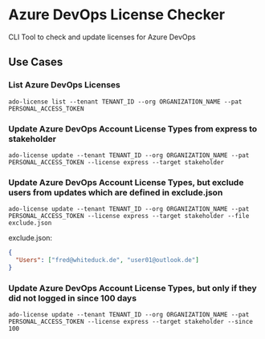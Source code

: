 # Azure DevOps License Checker

CLI Tool to check and update licenses for Azure DevOps

## Use Cases

### List Azure DevOps Licenses

```
ado-license list --tenant TENANT_ID --org ORGANIZATION_NAME --pat PERSONAL_ACCESS_TOKEN
```

### Update Azure DevOps Account License Types from express to stakeholder

```
ado-license update --tenant TENANT_ID --org ORGANIZATION_NAME --pat PERSONAL_ACCESS_TOKEN --license express --target stakeholder
```

### Update Azure DevOps Account License Types, but exclude users from updates which are defined in exclude.json

```
ado-license update --tenant TENANT_ID --org ORGANIZATION_NAME --pat PERSONAL_ACCESS_TOKEN --license express --target stakeholder --file exclude.json
```

exclude.json:

```json
{
  "Users": ["fred@whiteduck.de", "user01@outlook.de"]
}
```

### Update Azure DevOps Account License Types, but only if they did not logged in since 100 days

```
ado-license update --tenant TENANT_ID --org ORGANIZATION_NAME --pat PERSONAL_ACCESS_TOKEN --license express --target stakeholder --since 100
```
